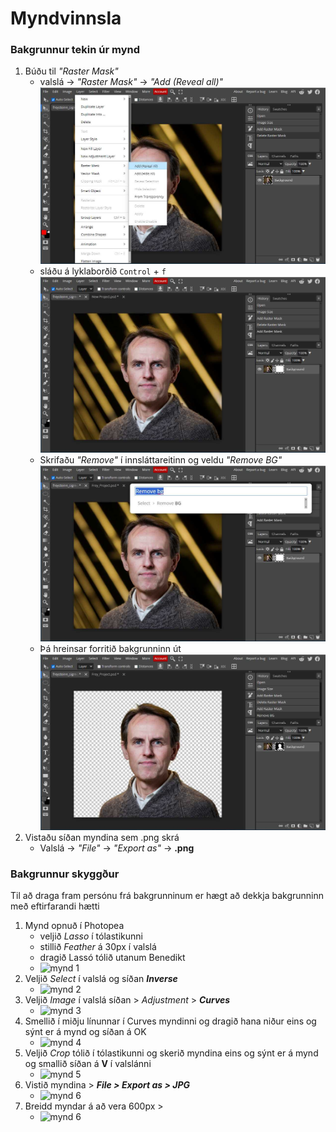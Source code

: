 # Myndvinnsla

### Bakgrunnur tekin úr mynd

1. Búðu til _"Raster Mask"_ 
   * valslá -> _"Raster Mask"_ -> _"Add (Reveal all)"_ <br>
    ![Mynd 1](Freyr/Frey_Project-1.jpg)
   * sláðu á lyklaborðið `Control` + `f` <br>
    ![Mynd 2](Freyr/Frey_Project-2.jpg)
   * Skrifaðu _"Remove"_ í innsláttareitinn og veldu _"Remove BG"_ <br>
    ![Mynd 3](Freyr/Frey_Project-3.jpg)
   * Þá hreinsar forritið bakgrunninn út <br>
    ![Mynd 3](Freyr/Frey_Project-4.jpg)
2. Vistaðu síðan myndina sem .png skrá 
    * Valslá -> _"File"_ -> _"Export as"_ -> **.png**

### Bakgrunnur skyggður

Til að draga fram persónu frá bakgrunninum er hægt að dekkja bakgrunninn með eftirfarandi hætti

1. Mynd opnuð í Photopea
    * veljið _Lasso_ í tólastikunni 
    * stillið _Feather_ á 30px í valslá
    * dragið Lassó tólið utanum Benedikt
    * ![mynd 1](bomyndir/BÓ1.jpg)
1. Veljið _Select_ í valslá og síðan **_Inverse_**
    * ![mynd 2](bomyndir/BÓ2.jpg)
1. Veljið _Image_ í valslá síðan > _Adjustment_ > **_Curves_**
    * ![mynd 3](bomyndir/BÓ3.jpg)
1. Smellið í miðju línunnar í Curves myndinni og dragið hana niður eins og sýnt er á mynd og síðan á OK
    * ![mynd 4](bomyndir/BÓ4.jpg)
1. Veljið _Crop_ tólið í tólastikunni og skerið myndina eins og sýnt er á mynd og smallið síðan á **V** í valslánni
    * ![mynd 5](bomyndir/BÓ5.jpg)
1. Vistið myndina > **_File > Export as > JPG_**
    * ![mynd 6](bomyndir/BÓ6.jpg)
1. Breidd myndar á að vera 600px > 
    * ![mynd 6](bomyndir/BÓ7.jpg)  